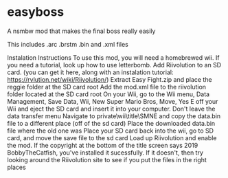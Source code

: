 # easyboss
A nsmbw mod that makes the final boss really easily

This includes .arc .brstm .bin and .xml files

Instalation Instructions
To use this mod, you will need a homebrewed wii. If you need a tutorial, look up how to use letterbomb.
Add Riivolution to an SD card. (you can get it here, along with an instalation tutorial: https://rvlution.net/wiki/Riivolution/)
Extract Easy Fight.zip and place the reggie folder at the SD card root
Add the mod.xml file to the riivolution folder located at the SD card root
On your Wii, go to the Wii menu, Data Management, Save Data, Wii, New Super Mario Bros, Move, Yes
E off your Wii and eject the SD card and insert it into your computer. Don't leave the data transfer menu
Navigate to private\wii\title\SMNE and copy the data.bin file to a different place (off of the sd card)
Place the downloaded data.bin file where the old one was
Place your SD card back into the wii, go to SD card, and move the save file to the sd card
Load up Riivolution and enable the mod. If the copyright at the bottom of the title screen says 2019 BobbyTheCatfish, you've installed it sucessfully. If it doesn't, then try looking around the Riivolution site to see if you put the files in the right places
